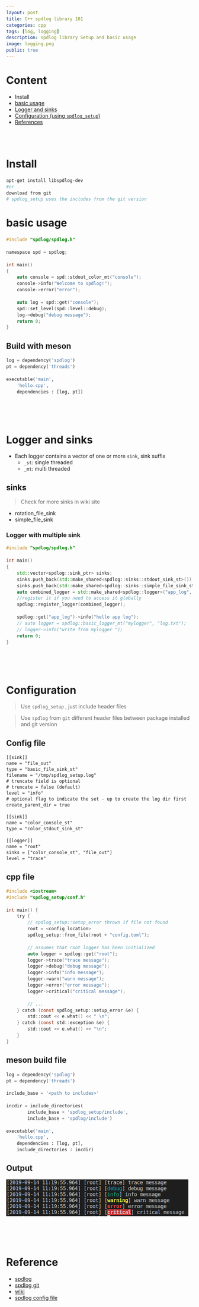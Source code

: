 ```yaml
---
layout: post
title: C++ spdlog library 101
categories: cpp
tags: [log, logging]
description: spdlog library Setup and basic usage 
image: logging.png
public: true
---
```


# Content
- Install
- [basic usage](#basic-usage)
- [Logger and sinks](#logger-and-sinks)
- [Configuration (using `spdlog_setup`)](#configuration)
- [References](#reference)

&nbsp;  
&nbsp;  
# Install
```bash
apt-get install libspdlog-dev
#or
download from git
# spdlog_setup uses the includes from the git version
```

# basic usage

```c
#include "spdlog/spdlog.h"

namespace spd = spdlog;

int main()
{
    auto console = spd::stdout_color_mt("console");
    console->info("Welcome to spdlog!");
    console->error("error");

    auto log = spd::get("console");
    spd::set_level(spd::level::debug);
    log->debug("debug message");
    return 0;
}
```

## Build with meson
```python
log = dependency('spdlog')
pt = dependency('threads')

executable('main', 
    'hello.cpp',
    dependencies : [log, pt])
```

&nbsp;  
&nbsp;  
&nbsp;  
#  Logger and sinks
- Each logger contains a vector of one or more `sink`, sink suffix
  - `_st`: single threaded
  - `_mt`: multi threaded

## sinks
> Check for more sinks in wiki site

- rotation_file_sink
- simple_file_sink
  
### Logger with multiple sink
```cpp
#include "spdlog/spdlog.h"

int main()
{
    std::vector<spdlog::sink_ptr> sinks;
    sinks.push_back(std::make_shared<spdlog::sinks::stdout_sink_st>());
    sinks.push_back(std::make_shared<spdlog::sinks::simple_file_sink_st>("/tmp/log.txt"));
    auto combined_logger = std::make_shared<spdlog::logger>("app_log", begin(sinks), end(sinks));
    //register it if you need to access it globally
    spdlog::register_logger(combined_logger);
    
    spdlog::get("app_log")->info("hello app log");
    // auto logger = spdlog::basic_logger_mt("mylogger", "log.txt");
    // logger->info("write from mylogger ");
    return 0;
}
```
&nbsp;  
&nbsp;  
&nbsp;  
# Configuration
> Use `spdlog_setup` , just include header files

> Use `spdlog` from `git` different header files between package installed and git version

## Config file
```t
[[sink]]
name = "file_out"
type = "basic_file_sink_st"
filename = "/tmp/spdlog_setup.log"
# truncate field is optional
# truncate = false (default)
level = "info"
# optional flag to indicate the set - up to create the log dir first
create_parent_dir = true

[[sink]]
name = "color_console_st"
type = "color_stdout_sink_st"

[[logger]]
name = "root"
sinks = ["color_console_st", "file_out"]
level = "trace"
```

## cpp file
```c
#include <iostream>
#include "spdlog_setup/conf.h"

int main() {
    try {
        // spdlog_setup::setup_error thrown if file not found
        root = <config location>
        spdlog_setup::from_file(root + "config.toml");

        // assumes that root logger has been initialized
        auto logger = spdlog::get("root");
        logger->trace("trace message");
        logger->debug("debug message");
        logger->info("info message");
        logger->warn("warn message");
        logger->error("error message");
        logger->critical("critical message");

        // ...
    } catch (const spdlog_setup::setup_error &e) {
        std::cout << e.what() << " \n";
    } catch (const std::exception &e) {
        std::cout << e.what() << "\n";
    }
}
```


## meson build file
```python
log = dependency('spdlog')
pt = dependency('threads')

include_base = '<path to includes>'

incdir = include_directories(
        include_base + 'spdlog_setup/include',
        include_base + 'spdlog/include')

executable('main', 
    'hello.cpp',
    dependencies : [log, pt],
    include_directories : incdir)
```

## Output
![](/images/2019-09-14-11-20-33.png)

&nbsp;  
&nbsp;  
&nbsp;  
# Reference
- [spdlog](https://libraries.io/github/gabime/spdlog)
- [spdlog git](https://github.com/gabime/spdlog)
- [wiki](https://github.com/gabime/spdlog/wiki/1.-QuickStart)
- [spdlog config file](https://github.com/guangie88/spdlog_setup)